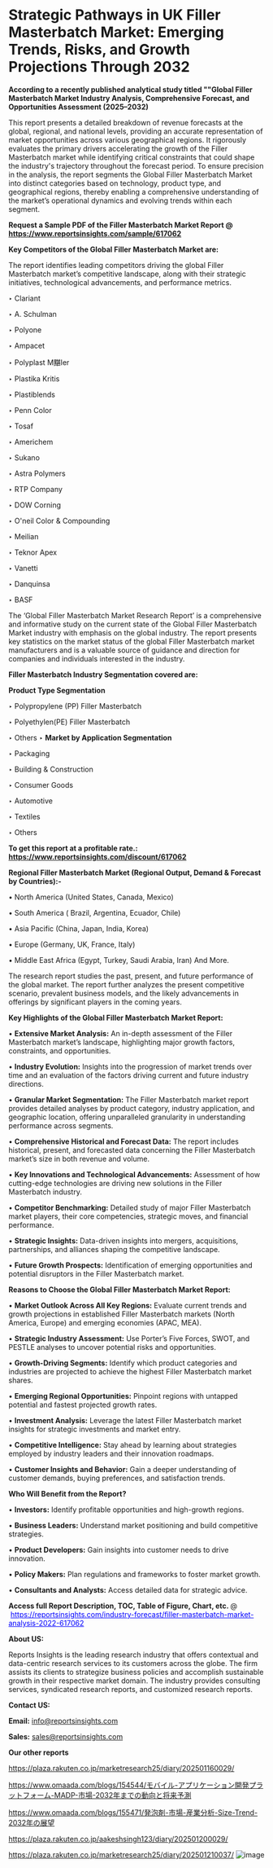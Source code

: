# Strategic Pathways in UK Filler Masterbatch Market: Emerging Trends, Risks, and Growth Projections Through 2032

<strong>According to a recently published analytical study titled ""Global Filler Masterbatch Market Industry Analysis, Comprehensive Forecast, and Opportunities Assessment (2025–2032)</strong>

This report presents a detailed breakdown of revenue forecasts at the global, regional, and national levels, providing an accurate representation of market opportunities across various geographical regions. It rigorously evaluates the primary drivers accelerating the growth of the Filler Masterbatch market while identifying critical constraints that could shape the industry's trajectory throughout the forecast period. To ensure precision in the analysis, the report segments the Global Filler Masterbatch Market into distinct categories based on technology, product type, and geographical regions, thereby enabling a comprehensive understanding of the market’s operational dynamics and evolving trends within each segment.

<strong>Request a Sample PDF of the Filler Masterbatch Market Report </strong><strong>@<a href=https://www.reportsinsights.com/sample/617062 style=color:#0000ff;> https://www.reportsinsights.com/sample/617062</a></strong></font>

<strong>Key Competitors of the Global Filler Masterbatch Market are:</strong>

The report identifies leading competitors driving the global Filler Masterbatch market’s competitive landscape, along with their strategic initiatives, technological advancements, and performance metrics.

‣ Clariant

‣ A. Schulman

‣ Polyone

‣ Ampacet

‣ Polyplast M黮ler

‣ Plastika Kritis

‣ Plastiblends

‣ Penn Color

‣ Tosaf

‣ Americhem

‣ Sukano

‣ Astra Polymers

‣ RTP Company

‣ DOW Corning

‣ O'neil Color & Compounding

‣ Meilian

‣ Teknor Apex

‣ Vanetti

‣ Danquinsa

‣ BASF

The ‘Global Filler Masterbatch Market Research Report’ is a comprehensive and informative study on the current state of the Global Filler Masterbatch Market industry with emphasis on the global industry. The report presents key statistics on the market status of the global Filler Masterbatch market manufacturers and is a valuable source of guidance and direction for companies and individuals interested in the industry.

<strong>Filler Masterbatch Industry Segmentation covered are:</strong>

<strong>Product Type Segmentation</strong>

‣ Polypropylene (PP) Filler Masterbatch

‣ Polyethylen(PE) Filler Masterbatch

‣ Others
‣ 
<strong>Market by Application Segmentation</strong>

‣ Packaging

‣ Building & Construction

‣ Consumer Goods

‣ Automotive

‣ Textiles

‣ Others

<strong>To get this report at a profitable rate.: <a href=https://www.reportsinsights.com/discount/617062 style=color:#0000ff;>https://www.reportsinsights.com/discount/617062</a></strong></font>

<strong>Regional Filler Masterbatch Market (Regional Output, Demand &amp; Forecast by Countries):-</strong>

• North America (United States, Canada, Mexico)

• South America ( Brazil, Argentina, Ecuador, Chile)

• Asia Pacific (China, Japan, India, Korea)

• Europe (Germany, UK, France, Italy)

• Middle East Africa (Egypt, Turkey, Saudi Arabia, Iran) And More.

The research report studies the past, present, and future performance of the global market. The report further analyzes the present competitive scenario, prevalent business models, and the likely advancements in offerings by significant players in the coming years.

<strong>Key Highlights of the Global Filler Masterbatch Market Report:</strong>

• <strong>Extensive Market Analysis:</strong> An in-depth assessment of the Filler Masterbatch market’s landscape, highlighting major growth factors, constraints, and opportunities.

• <strong>Industry Evolution:</strong> Insights into the progression of market trends over time and an evaluation of the factors driving current and future industry directions.

• <strong>Granular Market Segmentation:</strong> The Filler Masterbatch market report provides detailed analyses by product category, industry application, and geographic location, offering unparalleled granularity in understanding performance across segments.

• <strong>Comprehensive Historical and Forecast Data:</strong> The report includes historical, present, and forecasted data concerning the Filler Masterbatch market’s size in both revenue and volume.

• <strong>Key Innovations and Technological Advancements:</strong> Assessment of how cutting-edge technologies are driving new solutions in the Filler Masterbatch industry.

• <strong>Competitor Benchmarking:</strong> Detailed study of major Filler Masterbatch market players, their core competencies, strategic moves, and financial performance.

• <strong>Strategic Insights:</strong> Data-driven insights into mergers, acquisitions, partnerships, and alliances shaping the competitive landscape.

• <strong>Future Growth Prospects:</strong> Identification of emerging opportunities and potential disruptors in the Filler Masterbatch market.

<strong>Reasons to Choose the Global Filler Masterbatch Market Report:</strong>

• <strong>Market Outlook Across All Key Regions:</strong> Evaluate current trends and growth projections in established Filler Masterbatch markets (North America, Europe) and emerging economies (APAC, MEA).

• <strong>Strategic Industry Assessment:</strong> Use Porter’s Five Forces, SWOT, and PESTLE analyses to uncover potential risks and opportunities.

• <strong>Growth-Driving Segments:</strong> Identify which product categories and industries are projected to achieve the highest Filler Masterbatch market shares.

• <strong>Emerging Regional Opportunities:</strong> Pinpoint regions with untapped potential and fastest projected growth rates.

• <strong>Investment Analysis:</strong> Leverage the latest Filler Masterbatch market insights for strategic investments and market entry.

• <strong>Competitive Intelligence:</strong> Stay ahead by learning about strategies employed by industry leaders and their innovation roadmaps.

• <strong>Customer Insights and Behavior:</strong> Gain a deeper understanding of customer demands, buying preferences, and satisfaction trends.

<strong>Who Will Benefit from the Report?</strong>

• <strong>Investors:</strong> Identify profitable opportunities and high-growth regions.

• <strong>Business Leaders:</strong> Understand market positioning and build competitive strategies.

• <strong>Product Developers:</strong> Gain insights into customer needs to drive innovation.

• <strong>Policy Makers:</strong> Plan regulations and frameworks to foster market growth.

• <strong>Consultants and Analysts:</strong> Access detailed data for strategic advice.
</ul>
<strong>Access full Report Description, TOC, Table of Figure, Chart, etc. </strong>@  <a href=https://reportsinsights.com/industry-forecast/filler-masterbatch-market-analysis-2022-617062 style=color:#0000ff;>https://reportsinsights.com/industry-forecast/filler-masterbatch-market-analysis-2022-617062</a></font>

<strong><strong>About US</strong>:</strong>

Reports Insights is the leading research industry that offers contextual and data-centric research services to its customers across the globe. The firm assists its clients to strategize business policies and accomplish sustainable growth in their respective market domain. The industry provides consulting services, syndicated research reports, and customized research reports.

<strong>Contact US:</strong>

<p class=""""><b>Email:</b> <a href=mailto:info@reportsinsights.com>info@reportsinsights.com</a></p>
<p class=""""><b>Sales:</b> <a href=mailto:sales@reportsinsights.com>sales@reportsinsights.com</a></p>

<strong>Our other reports</strong>

<a href=https://plaza.rakuten.co.jp/marketresearch25/diary/202501160029/>https://plaza.rakuten.co.jp/marketresearch25/diary/202501160029/</a>

<a href=https://www.omaada.com/blogs/154544/モバイル-アプリケーション開発プラットフォーム-MADP-市場-2032年までの動向と将来予測>https://www.omaada.com/blogs/154544/モバイル-アプリケーション開発プラットフォーム-MADP-市場-2032年までの動向と将来予測</a>

<a href=https://www.omaada.com/blogs/155471/発泡剤-市場-産業分析-Size-Trend-2032年の展望>https://www.omaada.com/blogs/155471/発泡剤-市場-産業分析-Size-Trend-2032年の展望</a>

<a href=https://plaza.rakuten.co.jp/aakeshsingh123/diary/202501200029/>https://plaza.rakuten.co.jp/aakeshsingh123/diary/202501200029/</a>

<a href=https://plaza.rakuten.co.jp/marketresearch25/diary/202501210037/>https://plaza.rakuten.co.jp/marketresearch25/diary/202501210037/</a>
![image](https://github.com/user-attachments/assets/8159d954-df68-4f70-9401-ef694400c5c2)
